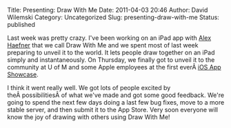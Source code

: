 Title: Presenting: Draw With Me
Date: 2011-04-03 20:46
Author: David Wilemski
Category: Uncategorized
Slug: presenting-draw-with-me
Status: published

Last week was pretty crazy. I\'ve been working on an iPad app with [Alex
Haefner](http://alexhaefner.com/) that we call Draw With Me and we spent
most of last week preparing to unveil it to the world. It lets people
draw together on an iPad simply and instantaneously. On Thursday, we
finally got to unveil it to the community at U of M and some Apple
employees at the first everÂ [iOS App
Showcase](http://www.eecs.umich.edu/eecs/etc/events/showevent.cgi?2045).

I think it went really well. We got lots of people excited by
theÂ possibilitiesÂ of what we\'ve made and got some good feedback.
We\'re going to spend the next few days doing a last few bug fixes, move
to a more stable server, and then submit it to the App Store. Very soon
everyone will know the joy of drawing with others using Draw With Me!
